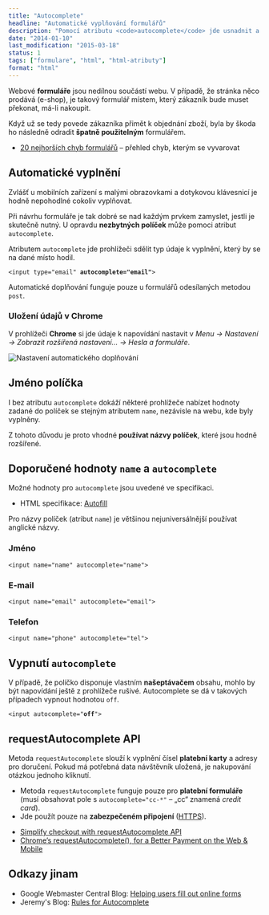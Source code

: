 ```yaml
---
title: "Autocomplete"
headline: "Automatické vyplňování formulářů"
description: "Pomocí atributu <code>autocomplete</code> jde usnadnit a zrychlit vyplňování formulářů."
date: "2014-01-10"
last_modification: "2015-03-18"
status: 1
tags: ["formulare", "html", "html-atributy"]
format: "html"
---
```


<p>Webové <b>formuláře</b> jsou nedílnou součástí webu. V případě, že stránka něco prodává (e-shop), je takový formulář místem, který zákazník bude muset překonat, má-li nakoupit.</p>

<p>Když už se tedy povede zákazníka přimět k objednání zboží, byla by škoda ho následně odradit <b>špatně použitelným</b> formulářem.</p>

<div class="internal-content">
  <ul>
    <li><a href="/chyby-formularu">20 nejhorších chyb formulářů</a> – přehled chyb, kterým se vyvarovat</li>
  </ul>
</div>


<h2 id="vyplnovani">Automatické vyplnění</h2>

<p>Zvlášť u mobilních zařízení s malými obrazovkami a dotykovou klávesnicí je hodně nepohodlné cokoliv vyplňovat.</p>

<p>Při návrhu formuláře je tak dobré se nad každým prvkem zamyslet, jestli je skutečně nutný. U opravdu <b>nezbytných políček</b> může pomoci atribut <code>autocomplete</code>.</p>

<p>Atributem <code>autocomplete</code> jde prohlížeči sdělit typ údaje k vyplnění, který by se na dané místo hodil.</p>

<pre><code>&lt;input type="email" <b>autocomplete="email"</b>></code></pre>

<p>Automatické doplňování funguje pouze u formulářů odesílaných metodou <code>post</code>.</p>




<h3 id="chrome">Uložení údajů v Chrome</h3>

<p>V prohlížeči <b>Chrome</b> si jde údaje k napovídání nastavit v <i>Menu → Nastavení → Zobrazit rozšířená nastavení... → Hesla a formuláře</i>.</p>

<p><img src="/files/autocomplete/chrome.png" alt="Nastavení automatického doplňování" class="border"></p>














<h2 id="jmeno">Jméno políčka</h2>

<p>I bez atributu <code>autocomplete</code> dokáží některé prohlížeče nabízet hodnoty zadané do políček se stejným atributem <code>name</code>, nezávisle na webu, kde byly vyplněny.</p>

<p>Z tohoto důvodu je proto vhodné <b>používat názvy políček</b>, které jsou hodně rozšířené.</p>







<h2 id="hodnoty">Doporučené hodnoty <code>name</code> a <code>autocomplete</code></h2>

<p>Možné hodnoty pro <code>autocomplete</code> jsou uvedené ve specifikaci.</p>

<div class="external-content">
  <ul>  <li>HTML specifikace: <a href="https://html.spec.whatwg.org/multipage/forms.html#autofill">Autofill</a></li></ul>
</div>

<p>Pro názvy políček (atribut <code>name</code>) je většinou nejuniversálnější používat anglické názvy.</p>

<h3 id="jmeno">Jméno</h3>

<pre><code>&lt;input name="name" autocomplete="name"></code></pre>


<h3 id="email">E-mail</h3>

<pre><code>&lt;input name="email" autocomplete="email"></code></pre>


<h3 id="tel">Telefon</h3>

<pre><code>&lt;input name="phone" autocomplete="tel"></code></pre>








<h2 id="zakazat">Vypnutí <code>autocomplete</code></h2>

<p>V případě, že políčko disponuje vlastním <b>našeptávačem</b> obsahu, mohlo by být napovídání ještě z prohlížeče rušivé. Autocomplete se dá v takových případech vypnout hodnotou <code>off</code>.</p>

<pre><code>&lt;input autocomplete="<b>off</b>"></code></pre>






<h2 id="request">requestAutocomplete API</h2>

<p>Metoda <code>requestAutocomplete</code> slouží k vyplnění čísel <b>platební karty</b> a adresy pro doručení. Pokud má potřebná data návštěvník uložená, je nakupování otázkou jednoho kliknutí.</p>

<ul>
  <li>Metoda <code>requestAutocomplete</code> funguje pouze pro <b>platební formuláře</b> (musí obsahovat pole s <code>autocomplete="cc-*"</code> – „cc“ znamená <i>credit card</i>).</li>
  
  <li>Jde použít pouze na <b>zabezpečeném připojení</b> (<a href="/https">HTTPS</a>).</li>
</ul>

<div class="external-content">
  <ul>
    <li><a href="https://developers.google.com/web/fundamentals/input/form/use-request-auto-complete?hl=en">Simplify checkout with requestAutocomplete API</a></li>
    
  <li><a href="http://daker.me/2014/01/chrome-requestautocomplete-better-payment-web-mobile.html">Chrome’s requestAutocomplete(), for a Better Payment on the Web &amp; Mobile</a></li>    
  </ul>
</div>


<h2 id="odkazy">Odkazy jinam</h2>

<ul>  
  <li>Google Webmaster Central Blog: <a href="http://googlewebmastercentral.blogspot.cz/2015/03/helping-users-fill-out-online-forms.html">Helping users fill out online forms</a></li>
  
  <li>Jeremy's Blog: <a href="http://jeremymikkola.com/posts/2019_03_19_rules_for_autocomplete.html">Rules for Autocomplete</a></li>
  

</ul>